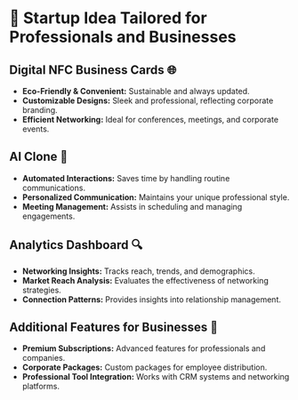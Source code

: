 
# 🏢 Startup Idea Tailored for Professionals and Businesses

## Digital NFC Business Cards 🌐
- **Eco-Friendly & Convenient:** Sustainable and always updated.
- **Customizable Designs:** Sleek and professional, reflecting corporate branding.
- **Efficient Networking:** Ideal for conferences, meetings, and corporate events.

## AI Clone 🤵
- **Automated Interactions:** Saves time by handling routine communications.
- **Personalized Communication:** Maintains your unique professional style.
- **Meeting Management:** Assists in scheduling and managing engagements.

## Analytics Dashboard 🔍
- **Networking Insights:** Tracks reach, trends, and demographics.
- **Market Reach Analysis:** Evaluates the effectiveness of networking strategies.
- **Connection Patterns:** Provides insights into relationship management.

## Additional Features for Businesses 🚀
- **Premium Subscriptions:** Advanced features for professionals and companies.
- **Corporate Packages:** Custom packages for employee distribution.
- **Professional Tool Integration:** Works with CRM systems and networking platforms.
